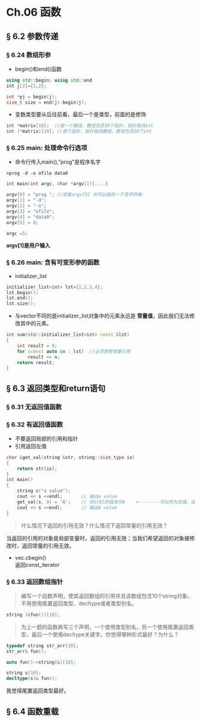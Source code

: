 # Ch.06 函数

## § 6.2 参数传递
### § 6.24 数组形参
* begin()和end()函数  

```cpp
using std::begin; using std::end
int j[2]={1,2};

int *pj = begin(j);
size_t size = end(j)-begin(j);
```

* 变数类型要从后往前看，最后一个是类型，前面的是修饰  
```cpp
int *matrix[10];  //是一个数组，数组包含10个指针，指针指向int
int (*matrix)[10]; //是个指针，指针指向数组，数组包含10个int
```

### § 6.25 main: 处理命令行选项

* 命令行传入main(),"prog"是程序名字
```
>prog -d -o ofile data0
```

```cpp
int main(int argc, char *argv[]){....}

argv[0] = "prog "; //或者argv[O] 也可以指向一个空宇符串
argv[1] = "-d";
argv[2] = "-o";
argv[3] = "ofile";
argv[4] = "data0";
argv[5] = 0;

argc =5;
```
__argv[1]是用户输入__

### § 6.26 main: 含有可变形参的函数  
* initializer_list
```cpp
initializer_list<int> lst={1,2,3,4};  
lst.begin(); 
lst.end(); 
lst.size();
```
* 与vector不同的是initializer_list对象中的元素永远是 __常量值__，因此我们无法修改其中的元素。

```cpp
int sum(std::initializer_list<int> const &lst)
{
    int result = 0;
    for (const auto &n : lst)  //必须使用常量引用
        result += n;
    return result;
}
```
## § 6.3 返回类型和return语句  
### § 6.31 无返回值函数  
### § 6.32 有返回值函数  
* 不要返回局部的引用和指针  
* 引用返回左值
```cpp
char &get_val(string &str, string::size_type ix)
{
    return str[ix];
}
int main()
{
    string s("a value");    
    cout << s <<endl;       // 输出a value
    get_val(s, 0) = 'A';    // 将s[0]的值改为A    <--------可以作为左值，进行赋值
    cout << s <<endl;       // 输出A value
}
```

> 什么情况下返回的引用无效？什么情况下返回常量的引用无效？  

当返回的引用的对象是局部变量时，返回的引用无效；当我们希望返回的对象被修改时，返回常量的引用无效。

* vec.cbegin()  
返回const_iterator

### § 6.33 返回数组指针
>编写一个函数声明，使其返回数组的引用并且该数组包含10个string对象。不用使用尾置返回类型、decltype或者类型别名。
```cpp
string (&fun())[10];
```
>为上一题的函数再写三个声明，一个使用类型别名，另一个使用尾置返回类型，最后一个使用decltype关键字。你觉得哪种形式最好？为什么？
```cpp
typedef string str_arr[10];
str_arr& fun();

auto fun()->string(&)[10];

string s[10];
decltype(s)& fun();
```
我觉得尾置返回类型最好。

## § 6.4 函数重载